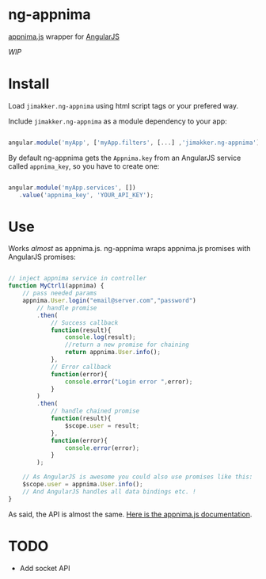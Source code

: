 ng-appnima
==========

[appnima.js](https://github.com/tapquo/appnima.js) wrapper for [AngularJS](http://angularjs.org)


*WIP*

Install
=======

Load `jimakker.ng-appnima` using html script tags or your prefered way.

Include `jimakker.ng-appnima` as a module dependency to your app:

```javascript

angular.module('myApp', ['myApp.filters', [...] ,'jimakker.ng-appnima']);

``` 

By default ng-appnima gets the `Appnima.key` from an AngularJS service called `appnima_key`, so you have to create one:

 ```javascript

angular.module('myApp.services', [])
	.value('appnima_key', 'YOUR_API_KEY');

```


Use
===

Works *almost* as appnima.js. ng-appnima wraps appnima.js promises with AngularJS promises:

```javascript

// inject appnima service in controller
function MyCtrl1(appnima) {
	// pass needed params
	appnima.User.login("email@server.com","password")
		// handle promise
		.then(
			// Success callback
			function(result){
				console.log(result);
				//return a new promise for chaining
				return appnima.User.info();
			},
			// Error callback
			function(error){
				console.error("Login error ",error);
			}
		)
		.then(
			// handle chained promise
			function(result){
				$scope.user = result;
			},
			function(error){
				console.error(error);
			}
		);

	// As AngularJS is awesome you could also use promises like this:
	$scope.user = appnima.User.info();
	// And AngularJS handles all data bindings etc. !
}

``` 

As said, the API is almost the same. [Here is the appnima.js documentation](http://appnima.com/documentation/client).

TODO
====

+ Add socket API